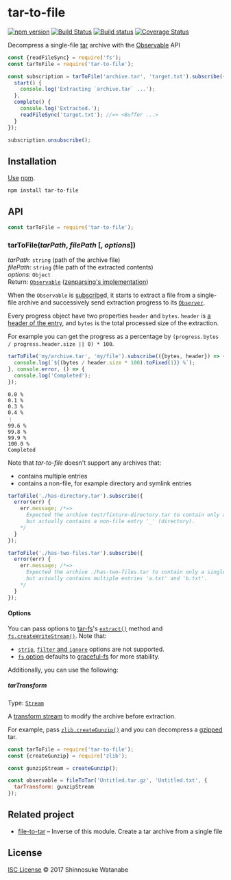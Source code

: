 # tar-to-file

[![npm version](https://img.shields.io/npm/v/tar-to-file.svg)](https://www.npmjs.com/package/tar-to-file)
[![Build Status](https://travis-ci.org/shinnn/tar-to-file.svg?branch=master)](https://travis-ci.org/shinnn/tar-to-file)
[![Build status](https://ci.appveyor.com/api/projects/status/k7u29ig6o2q21hri/branch/master?svg=true)](https://ci.appveyor.com/project/ShinnosukeWatanabe/tar-to-file/branch/master)
[![Coverage Status](https://img.shields.io/coveralls/shinnn/tar-to-file.svg)](https://coveralls.io/github/shinnn/tar-to-file?branch=master)

Decompress a single-file [tar](https://www.gnu.org/software/tar/manual/html_node/Standard.html) archive with the [Observable](https://tc39.github.io/proposal-observable/) API

```javascript
const {readFileSync} = require('fs');
const tarToFile = require('tar-to-file');

const subscription = tarToFile('archive.tar', 'target.txt').subscribe({
  start() {
    console.log('Extracting `archive.tar` ...');
  },
  complete() {
    console.log('Extracted.');
    readFileSync('target.txt'); //=> <Buffer ...>
  }
});

subscription.unsubscribe();
```

## Installation

[Use](https://docs.npmjs.com/cli/install) [npm](https://docs.npmjs.com/getting-started/what-is-npm).

```
npm install tar-to-file
```

## API

```javascript
const tarToFile = require('tar-to-file');
```

### tarToFile(*tarPath*, *filePath* [, *options*])

*tarPath*: `string` (path of the archive file)  
*filePath*: `string` (file path of the extracted contents)  
*options*: `Object`  
Return: [`Observable`](https://tc39.github.io/proposal-observable/#observable) ([zenparsing's implementation](https://github.com/zenparsing/zen-observable))

When the `Observable` is [subscribe](https://tc39.github.io/proposal-observable/#observable-prototype-subscribe)d, it starts to extract a file from a single-file archive and successively send extraction progress to its [`Observer`](https://github.com/tc39/proposal-observable#observer).

Every progress object have two properties `header` and `bytes`. `header` is [a header of the entry](https://github.com/mafintosh/tar-stream#headers), and `bytes` is the total processed size of the extraction.

For example you can get the progress as a percentage by `(progress.bytes / progress.header.size || 0) * 100`.

```javascript
tarToFile('my/archive.tar', 'my/file').subscribe(({bytes, header}) => {
  console.log(`${(bytes / header.size * 100).toFixed(1)} %`);
}, console.error, () => {
  console.log('Completed');
});
```

```
0.0 %
0.1 %
0.3 %
0.4 %
︙
99.6 %
99.8 %
99.9 %
100.0 %
Completed
```

Note that *tar-to-file* doesn't support any archives that:

* contains multiple entries
* contains a non-file, for example directory and symlink entries

```javascript
tarToFile('./has-directory.tar').subscribe({
  error(err) {
    err.message; /*=>
      Expected the archive test/fixture-directory.tar to contain only a single file,
      but actually contains a non-file entry '_' (directory).
    */
  }
});

tarToFile('./has-two-files.tar').subscribe({
  error(err) {
    err.message; /*=>
      Expected the archive ./has-two-files.tar to contain only a single file,
      but actually contains multiple entries 'a.txt' and 'b.txt'.
    */
  }
});
```

#### Options

You can pass options to [tar-fs](https://github.com/mafintosh/tar-fs)'s [`extract()`](https://github.com/mafintosh/tar-fs/blob/v1.15.3/index.js#L168) method and [`fs.createWriteStream()`](https://nodejs.org/api/fs.html#fs_fs_createwritestream_path_options). Note that:

* [`strip`](https://github.com/mafintosh/tar-fs/blob/v1.15.3/index.js#L185), [`filter` and `ignore`](https://github.com/mafintosh/tar-fs/blob/v1.15.3/index.js#L173) options are not supported.
* [`fs` option](https://github.com/mafintosh/tar-fs/blob/v1.15.3/index.js#L172) defaults to [graceful-fs](https://github.com/isaacs/node-graceful-fs) for more stability.

Additionally, you can use the following:

##### tarTransform

Type: [`Stream`](https://nodejs.org/api/stream.html#stream_stream)

A [transform stream](https://nodejs.org/api/stream.html#stream_class_stream_transform) to modify the archive before extraction.

For example, pass [`zlib.createGunzip()`](https://nodejs.org/api/zlib.html#zlib_zlib_creategunzip_options) and you can decompress a [gzipped](https://tools.ietf.org/html/rfc1952) tar.

```javascript
const tarToFile = require('tar-to-file');
const {createGunzip} = require('zlib');

const gunzipStream = createGunzip();

const observable = fileToTar('Untitled.tar.gz', 'Untitled.txt', {
  tarTransform: gunzipStream
});
```

## Related project

* [file-to-tar](https://github.com/shinnn/file-to-tar) – Inverse of this module. Create a tar archive from a single file

## License

[ISC License](./LICENSE) © 2017 Shinnosuke Watanabe
